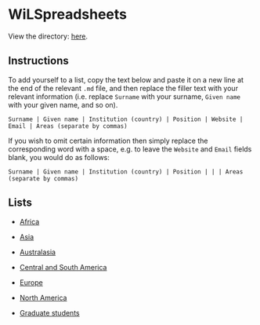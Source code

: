 # WiLSpreadsheets

View the directory: [here](directory.md).

## Instructions

To add yourself to a list, copy the text below and paste it on a new line at the end of the relevant `.md` file, and then replace the filler text with your relevant information (i.e. replace `Surname` with your surname, `Given name` with your given name, and so on).

```
Surname | Given name | Institution (country) | Position | Website | Email | Areas (separate by commas)
```

If you wish to omit certain information then simply replace the corresponding word with a space, e.g. to leave the `Website` and `Email` fields blank, you would do as follows:

```
Surname | Given name | Institution (country) | Position | | | Areas (separate by commas)
```


## Lists

- [Africa](africa.md)
- [Asia](asia.md)
- [Australasia](australasia.md)
- [Central and South America](central-and-south-america.md)
- [Europe](europe.md)
- [North America](north-america.md)

- [Graduate students](graduate-students.md)
